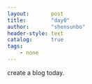 ```yaml
---
layout:       post
title:        "day0"
author:       "shensunbo"
header-style: text
catalog:      true
tags:
    - none
---
```



create a blog today.
